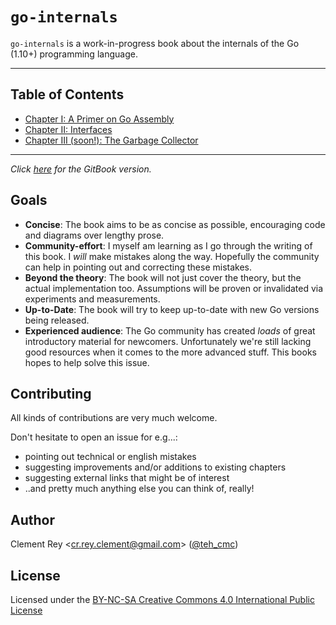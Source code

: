 # `go-internals`

`go-internals` is a work-in-progress book about the internals of the Go (1.10+) programming language.

---

## Table of Contents

- [Chapter I: A Primer on Go Assembly](./chapter1_assembly_primer/README.md)
- [Chapter II: Interfaces](./chapter2_interfaces/README.md)
- [Chapter III (soon!): The Garbage Collector](./chapter3_garbage_collector/README.md)

---

*Click [here](https://cmc.gitbook.io/go-internals/) for the GitBook version.*

## Goals

- **Concise**: The book aims to be as concise as possible, encouraging code and diagrams over lengthy prose.
- **Community-effort**: I myself am learning as I go through the writing of this book. I *will* make mistakes along the way. Hopefully the community can help in pointing out and correcting these mistakes.
- **Beyond the theory**: The book will not just cover the theory, but the actual implementation too. Assumptions will be proven or invalidated via experiments and measurements.
- **Up-to-Date**: The book will try to keep up-to-date with new Go versions being released.
- **Experienced audience**: The Go community has created *loads* of great introductory material for newcomers. Unfortunately we're still lacking good resources when it comes to the more advanced stuff. This books hopes to help solve this issue.

## Contributing

All kinds of contributions are very much welcome.

Don't hesitate to open an issue for e.g...:
- pointing out technical or english mistakes
- suggesting improvements and/or additions to existing chapters
- suggesting external links that might be of interest
- ..and pretty much anything else you can think of, really!

## Author

Clement Rey <<cr.rey.clement@gmail.com>> ([@teh_cmc](https://twitter.com/teh_cmc))

## License

Licensed under the [BY-NC-SA Creative Commons 4.0 International Public License](http://creativecommons.org/licenses/by-nc-sa/4.0/)
